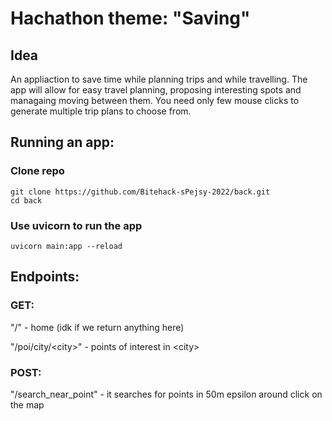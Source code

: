 # Hachathon theme: "Saving" 

## Idea
An appliaction to save time while planning trips and while travelling.
The app will allow for easy travel planning, proposing interesting spots
and managaing moving between them. 
You need only few mouse clicks to generate multiple trip plans to choose from.

## Running an app:

### Clone repo
```
git clone https://github.com/Bitehack-sPejsy-2022/back.git
cd back
```
### Use uvicorn to run the app
```
uvicorn main:app --reload
```

## Endpoints:
### GET:
"/" - home (idk if we return anything here)

"/poi/city/\<city\>" - points of interest in \<city\>

### POST:

"/search_near_point" - it searches for points in 50m epsilon around click on the map

<!-- "/generate_pois" - it requires JSON in form of ListOfPois (look at models.py) and returns list of pois generated nearby ones that were already selected -->